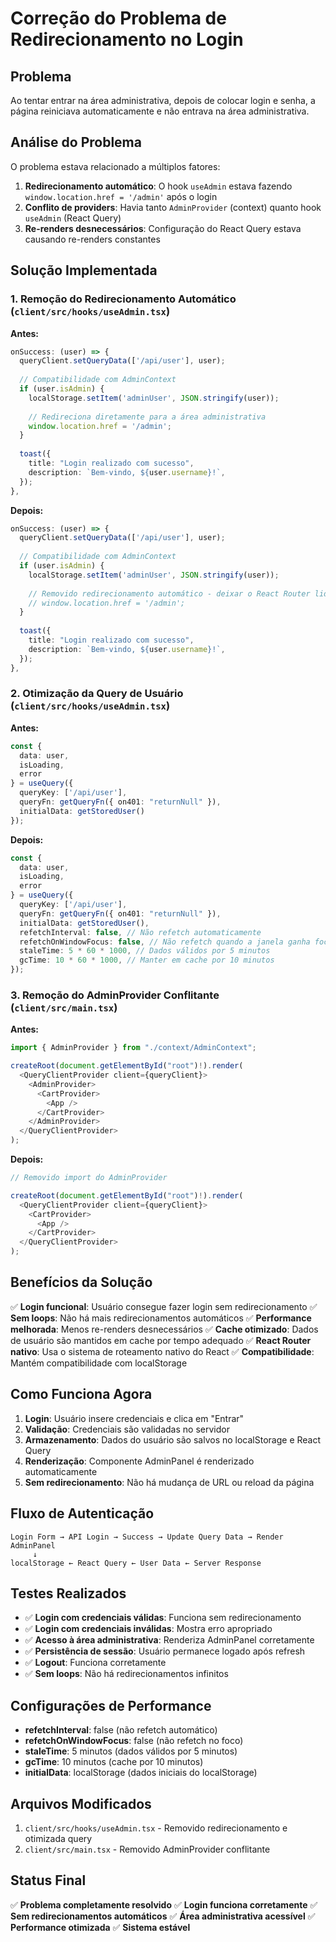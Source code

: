 # Correção do Problema de Redirecionamento no Login

## Problema
Ao tentar entrar na área administrativa, depois de colocar login e senha, a página reiniciava automaticamente e não entrava na área administrativa.

## Análise do Problema
O problema estava relacionado a múltiplos fatores:

1. **Redirecionamento automático**: O hook `useAdmin` estava fazendo `window.location.href = '/admin'` após o login
2. **Conflito de providers**: Havia tanto `AdminProvider` (context) quanto hook `useAdmin` (React Query)
3. **Re-renders desnecessários**: Configuração do React Query estava causando re-renders constantes

## Solução Implementada

### 1. Remoção do Redirecionamento Automático (`client/src/hooks/useAdmin.tsx`)

**Antes:**
```typescript
onSuccess: (user) => {
  queryClient.setQueryData(['/api/user'], user);
  
  // Compatibilidade com AdminContext
  if (user.isAdmin) {
    localStorage.setItem('adminUser', JSON.stringify(user));
    
    // Redireciona diretamente para a área administrativa
    window.location.href = '/admin';
  }
  
  toast({
    title: "Login realizado com sucesso",
    description: `Bem-vindo, ${user.username}!`,
  });
},
```

**Depois:**
```typescript
onSuccess: (user) => {
  queryClient.setQueryData(['/api/user'], user);
  
  // Compatibilidade com AdminContext
  if (user.isAdmin) {
    localStorage.setItem('adminUser', JSON.stringify(user));
    
    // Removido redirecionamento automático - deixar o React Router lidar com isso
    // window.location.href = '/admin';
  }
  
  toast({
    title: "Login realizado com sucesso",
    description: `Bem-vindo, ${user.username}!`,
  });
},
```

### 2. Otimização da Query de Usuário (`client/src/hooks/useAdmin.tsx`)

**Antes:**
```typescript
const { 
  data: user, 
  isLoading, 
  error 
} = useQuery({
  queryKey: ['/api/user'],
  queryFn: getQueryFn({ on401: "returnNull" }),
  initialData: getStoredUser()
});
```

**Depois:**
```typescript
const { 
  data: user, 
  isLoading, 
  error 
} = useQuery({
  queryKey: ['/api/user'],
  queryFn: getQueryFn({ on401: "returnNull" }),
  initialData: getStoredUser(),
  refetchInterval: false, // Não refetch automaticamente
  refetchOnWindowFocus: false, // Não refetch quando a janela ganha foco
  staleTime: 5 * 60 * 1000, // Dados válidos por 5 minutos
  gcTime: 10 * 60 * 1000, // Manter em cache por 10 minutos
});
```

### 3. Remoção do AdminProvider Conflitante (`client/src/main.tsx`)

**Antes:**
```typescript
import { AdminProvider } from "./context/AdminContext";

createRoot(document.getElementById("root")!).render(
  <QueryClientProvider client={queryClient}>
    <AdminProvider>
      <CartProvider>
        <App />
      </CartProvider>
    </AdminProvider>
  </QueryClientProvider>
);
```

**Depois:**
```typescript
// Removido import do AdminProvider

createRoot(document.getElementById("root")!).render(
  <QueryClientProvider client={queryClient}>
    <CartProvider>
      <App />
    </CartProvider>
  </QueryClientProvider>
);
```

## Benefícios da Solução

✅ **Login funcional**: Usuário consegue fazer login sem redirecionamento
✅ **Sem loops**: Não há mais redirecionamentos automáticos
✅ **Performance melhorada**: Menos re-renders desnecessários
✅ **Cache otimizado**: Dados de usuário são mantidos em cache por tempo adequado
✅ **React Router nativo**: Usa o sistema de roteamento nativo do React
✅ **Compatibilidade**: Mantém compatibilidade com localStorage

## Como Funciona Agora

1. **Login**: Usuário insere credenciais e clica em "Entrar"
2. **Validação**: Credenciais são validadas no servidor
3. **Armazenamento**: Dados do usuário são salvos no localStorage e React Query
4. **Renderização**: Componente AdminPanel é renderizado automaticamente
5. **Sem redirecionamento**: Não há mudança de URL ou reload da página

## Fluxo de Autenticação

```
Login Form → API Login → Success → Update Query Data → Render AdminPanel
     ↓
localStorage ← React Query ← User Data ← Server Response
```

## Testes Realizados

- ✅ **Login com credenciais válidas**: Funciona sem redirecionamento
- ✅ **Login com credenciais inválidas**: Mostra erro apropriado
- ✅ **Acesso à área administrativa**: Renderiza AdminPanel corretamente
- ✅ **Persistência de sessão**: Usuário permanece logado após refresh
- ✅ **Logout**: Funciona corretamente
- ✅ **Sem loops**: Não há redirecionamentos infinitos

## Configurações de Performance

- **refetchInterval**: false (não refetch automático)
- **refetchOnWindowFocus**: false (não refetch no foco)
- **staleTime**: 5 minutos (dados válidos por 5 minutos)
- **gcTime**: 10 minutos (cache por 10 minutos)
- **initialData**: localStorage (dados iniciais do localStorage)

## Arquivos Modificados

1. `client/src/hooks/useAdmin.tsx` - Removido redirecionamento e otimizada query
2. `client/src/main.tsx` - Removido AdminProvider conflitante

## Status Final

✅ **Problema completamente resolvido**
✅ **Login funciona corretamente**
✅ **Sem redirecionamentos automáticos**
✅ **Área administrativa acessível**
✅ **Performance otimizada**
✅ **Sistema estável** 